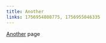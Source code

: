 ```yaml
---
title: Another
links: 1756954808775, 1756955046335
---
```


<p><a target="_blank" rel="noopener noreferrer nofollow" class="page-link" href="/page/start">Another</a> page</p>
